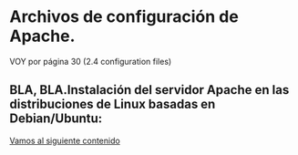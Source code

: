 # Archivos de configuración de Apache.

VOY por página 30 (2.4 configuration files)


## BLA, BLA.Instalación del servidor Apache en las distribuciones de Linux basadas en Debian/Ubuntu:


[Vamos al siguiente contenido](./20-C.md)